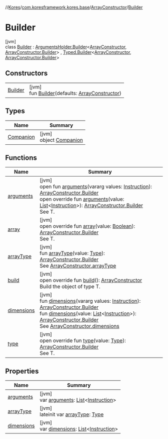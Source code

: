 //[Kores](../../../../index.md)/[com.koresframework.kores.base](../../index.md)/[ArrayConstructor](../index.md)/[Builder](index.md)

# Builder

[jvm]\
class [Builder](index.md) : [ArgumentsHolder.Builder](../../-arguments-holder/-builder/index.md)<[ArrayConstructor](../index.md), [ArrayConstructor.Builder](index.md)> , [Typed.Builder](../../-typed/-builder/index.md)<[ArrayConstructor](../index.md), [ArrayConstructor.Builder](index.md)>

## Constructors

| | |
|---|---|
| [Builder](-builder.md) | [jvm]<br>fun [Builder](-builder.md)(defaults: [ArrayConstructor](../index.md)) |

## Types

| Name | Summary |
|---|---|
| [Companion](-companion/index.md) | [jvm]<br>object [Companion](-companion/index.md) |

## Functions

| Name | Summary |
|---|---|
| [arguments](../../-arguments-holder/-builder/arguments.md) | [jvm]<br>open fun [arguments](../../-arguments-holder/-builder/arguments.md)(vararg values: [Instruction](../../../com.koresframework.kores/-instruction/index.md)): [ArrayConstructor.Builder](index.md)<br>open override fun [arguments](arguments.md)(value: [List](https://kotlinlang.org/api/latest/jvm/stdlib/kotlin.collections/-list/index.html)<[Instruction](../../../com.koresframework.kores/-instruction/index.md)>): [ArrayConstructor.Builder](index.md)<br>See T. |
| [array](array.md) | [jvm]<br>open override fun [array](array.md)(value: [Boolean](https://kotlinlang.org/api/latest/jvm/stdlib/kotlin/-boolean/index.html)): [ArrayConstructor.Builder](index.md)<br>See T. |
| [arrayType](array-type.md) | [jvm]<br>fun [arrayType](array-type.md)(value: [Type](https://docs.oracle.com/javase/8/docs/api/java/lang/reflect/Type.html)): [ArrayConstructor.Builder](index.md)<br>See [ArrayConstructor.arrayType](../array-type.md) |
| [build](build.md) | [jvm]<br>open override fun [build](build.md)(): [ArrayConstructor](../index.md)<br>Build the object of type T. |
| [dimensions](dimensions.md) | [jvm]<br>fun [dimensions](dimensions.md)(vararg values: [Instruction](../../../com.koresframework.kores/-instruction/index.md)): [ArrayConstructor.Builder](index.md)<br>fun [dimensions](dimensions.md)(value: [List](https://kotlinlang.org/api/latest/jvm/stdlib/kotlin.collections/-list/index.html)<[Instruction](../../../com.koresframework.kores/-instruction/index.md)>): [ArrayConstructor.Builder](index.md)<br>See [ArrayConstructor.dimensions](../dimensions.md) |
| [type](type.md) | [jvm]<br>open override fun [type](type.md)(value: [Type](https://docs.oracle.com/javase/8/docs/api/java/lang/reflect/Type.html)): [ArrayConstructor.Builder](index.md)<br>See T. |

## Properties

| Name | Summary |
|---|---|
| [arguments](arguments.md) | [jvm]<br>var [arguments](arguments.md): [List](https://kotlinlang.org/api/latest/jvm/stdlib/kotlin.collections/-list/index.html)<[Instruction](../../../com.koresframework.kores/-instruction/index.md)> |
| [arrayType](array-type.md) | [jvm]<br>lateinit var [arrayType](array-type.md): [Type](https://docs.oracle.com/javase/8/docs/api/java/lang/reflect/Type.html) |
| [dimensions](dimensions.md) | [jvm]<br>var [dimensions](dimensions.md): [List](https://kotlinlang.org/api/latest/jvm/stdlib/kotlin.collections/-list/index.html)<[Instruction](../../../com.koresframework.kores/-instruction/index.md)> |
